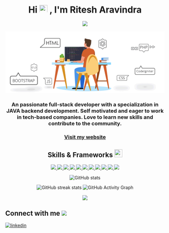 

<!--
**RiteshAravindra/RiteshAravindra** is a ✨ _special_ ✨ repository because its `README.md` (this file) appears on your GitHub profile.

Here are some ideas to get you started:

- 🔭 I’m currently working on ...
- 🌱 I’m currently learning ...
- 👯 I’m looking to collaborate on ...
- 🤔 I’m looking for help with ...
- 💬 Ask me about ...
- 📫 How to reach me: ...
- 😄 Pronouns: ...
- ⚡ Fun fact: ...
-->


  
<h1 align="center">Hi <img src = "https://raw.githubusercontent.com/MartinHeinz/MartinHeinz/master/wave.gif" height =25px width = 25px> , I'm Ritesh Aravindra</h1>
<p align='center'> </h1>
<p align="center">
<a align="center" href="https://github.com/DenverCoder1/readme-typing-svg"><img src="https://readme-typing-svg.herokuapp.com?&font=IBM+Plex+Sans&color=d25f2c&size=25&lines=Welcome+to+my+GitHub+Profile!;I'm+a+Full-Stack+web+developer." /></a>
</p>

<img src="/images/web_development.gif" />
<div align="center" size='20px'>
 <h3>
 An passionate full-stack developer with a specialization in JAVA backend development. Self motivated and eager to work in tech-based companies. Love to learn new skills and contribute to the community.
 </h3>
</div>

<h3 align="center" text-decoration="none"><a href="https://meek-sherbet-b3572a.netlify.app" target="_blank" rel="noopener noreferrer" >
    Visit my website
</a></h3>

<!-- - 🎯 Full Stack Web Developer -->



<div align="center">
<h2 > Skills & Frameworks <img src = "https://media2.giphy.com/media/QssGEmpkyEOhBCb7e1/giphy.gif?cid=ecf05e47a0n3gi1bfqntqmob8g9aid1oyj2wr3ds3mg700bl&rid=giphy.gif" height =25px width = 25px> </h2>
<a href= https://github.com/RiteshAravindra?tab=repositories&q=&type=&language=reactjs&sort= > <img width ='32px' src ='https://raw.githubusercontent.com/rahulbanerjee26/githubAboutMeGenerator/main/icons/reactjs.svg'> </a>
<a href= https://github.com/RiteshAravindra?tab=repositories&q=&type=&language=javascript&sort= > <img width ='32px' src ='https://raw.githubusercontent.com/rahulbanerjee26/githubAboutMeGenerator/main/icons/javascript.svg'> </a>
<a href= https://github.com/RiteshAravindra?tab=repositories&q=&type=&language=mongodb&sort= > <img width ='32px' src ='https://raw.githubusercontent.com/rahulbanerjee26/githubAboutMeGenerator/main/icons/mongodb.svg'> </a>
<a href= https://github.com/RiteshAravindra?tab=repositories&q=&type=&language=express&sort= > <img width ='32px' src ='https://raw.githubusercontent.com/rahulbanerjee26/githubAboutMeGenerator/main/icons/express.svg'> </a>
<a href= https://github.com/RiteshAravindra?tab=repositories&q=&type=&language=nodejs&sort= > <img width ='32px' src ='https://raw.githubusercontent.com/rahulbanerjee26/githubAboutMeGenerator/main/icons/nodejs.svg'> </a>
<a href= https://github.com/RiteshAravindra?tab=repositories&q=&type=&language=redux&sort= > <img width ='32px' src ='https://raw.githubusercontent.com/rahulbanerjee26/githubAboutMeGenerator/main/icons/redux.svg'> </a>
<a href= https://github.com/RiteshAravindra?tab=repositories&q=&type=&language=bootstrap&sort= > <img width ='32px' src ='https://raw.githubusercontent.com/rahulbanerjee26/githubAboutMeGenerator/main/icons/bootstrap.svg'> </a>
<a href= https://github.com/RiteshAravindra?tab=repositories&q=&type=&language=html&sort= > <img width ='32px' src ='https://raw.githubusercontent.com/rahulbanerjee26/githubAboutMeGenerator/main/icons/html.svg'> </a>
<a href= https://github.com/RiteshAravindra?tab=repositories&q=&type=&language=css&sort= > <img width ='32px' src ='https://raw.githubusercontent.com/rahulbanerjee26/githubAboutMeGenerator/main/icons/css.svg'> </a>
<a href= https://github.com/RiteshAravindra?tab=repositories&q=&type=&language=css&sort= > <img height="32px" src ='https://raw.githubusercontent.com/rahulbanerjee26/githubAboutMeGenerator/main/icons/npm.svg'> </a>
<a href= https://github.com/RiteshAravindra?tab=repositories&q=&type=&language=css&sort= > <img height="35px" src ='https://raw.githubusercontent.com/rahulbanerjee26/githubAboutMeGenerator/main/icons/git.svg'> </a>

  
  
  
  
![GitHub stats](https://github-readme-stats.vercel.app/api?username=RiteshAravindra&show_icons=true)

![GitHub streak stats](https://github-readme-streak-stats.herokuapp.com/?user=RiteshAravindra)
 ![GitHub Activity Graph](https://activity-graph.herokuapp.com/graph?username=RiteshAravindra)

<img align="center" src="https://github-readme-stats.vercel.app/api/top-langs/?username=RiteshAravindra&layout=compact&theme=vue&hide_border=true" />


 </div>


<h2> Connect with me  <img src='https://raw.githubusercontent.com/ShahriarShafin/ShahriarShafin/main/Assets/handshake.gif' width="80px"> </h2>


<a href="https://www.linkedin.com/in/ritesh-aravindra-378273229/"><img  height="50px" width="50px" src="https://img.icons8.com/color/96/000000/linkedin.png" alt="linkedin"/></a>
<!-- <a href="https://codesandbox.io/u/"><img height="50px" width="50px" src="https://cdn.jsdelivr.net/npm/simple-icons@3.0.1/icons/codesandbox.svg"/></a>
<a href="https://medium.com/"><img  height="50px" width="50px" src="https://play-lh.googleusercontent.com/hB9t3Z-mi284_49HA3nAuhO-W5Cyhje7r2P9McdgORoVCd-0SV54c12NMQWLHnqALw" alt="medium"/></a>
 -->

